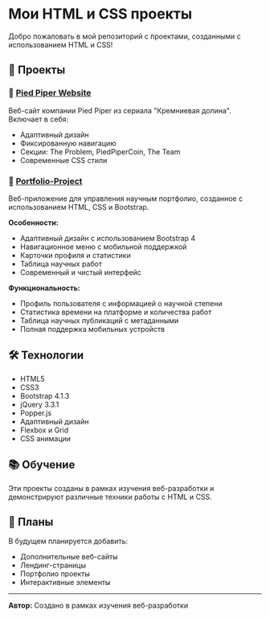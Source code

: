# Мои HTML и CSS проекты

Добро пожаловать в мой репозиторий с проектами, созданными с использованием HTML и CSS!

## 📁 Проекты

### 🚀 [Pied Piper Website](./Pied-Piper-Website/)
Веб-сайт компании Pied Piper из сериала "Кремниевая долина". Включает в себя:
- Адаптивный дизайн
- Фиксированную навигацию
- Секции: The Problem, PiedPiperCoin, The Team
- Современные CSS стили

### 🎯 [Portfolio-Project](./Portfolio-Project/)
Веб-приложение для управления научным портфолио, созданное с использованием HTML, CSS и Bootstrap.

**Особенности:**
- Адаптивный дизайн с использованием Bootstrap 4
- Навигационное меню с мобильной поддержкой
- Карточки профиля и статистики
- Таблица научных работ
- Современный и чистый интерфейс

**Функциональность:**
- Профиль пользователя с информацией о научной степени
- Статистика времени на платформе и количества работ
- Таблица научных публикаций с метаданными
- Полная поддержка мобильных устройств

## 🛠️ Технологии

- HTML5
- CSS3
- Bootstrap 4.1.3
- jQuery 3.3.1
- Popper.js
- Адаптивный дизайн
- Flexbox и Grid
- CSS анимации

## 📚 Обучение

Эти проекты созданы в рамках изучения веб-разработки и демонстрируют различные техники работы с HTML и CSS.

## 🔮 Планы

В будущем планируется добавить:
- Дополнительные веб-сайты
- Лендинг-страницы
- Портфолио проекты
- Интерактивные элементы

---

**Автор:** Создано в рамках изучения веб-разработки
